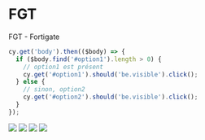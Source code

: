 # FGT
FGT - Fortigate

````js
cy.get('body').then(($body) => {
  if ($body.find('#option1').length > 0) {
    // option1 est présent
    cy.get('#option1').should('be.visible').click();
  } else {
    // sinon, option2
    cy.get('#option2').should('be.visible').click();
  }
});
````

<img src="https://i.imgur.com/zQcO3df.png">
<img src="https://i.imgur.com/tADTe2b.png">
<img src="https://i.imgur.com/QbXBgaI.png">
<img src="https://i.imgur.com/I8C0Z8e.png">
